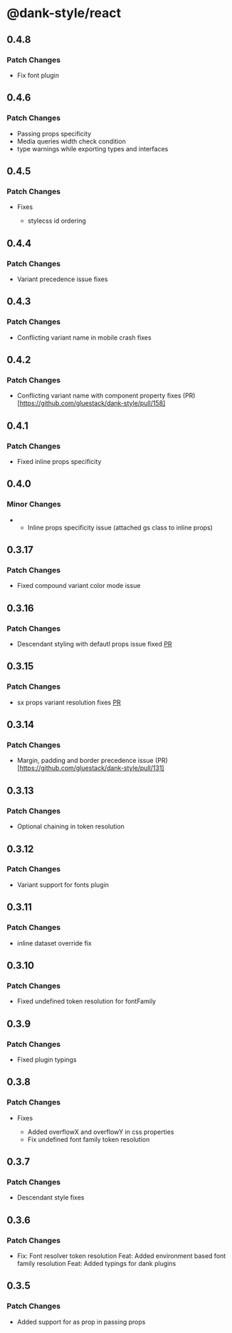 # @dank-style/react

## 0.4.8

### Patch Changes

- Fix font plugin

## 0.4.6

### Patch Changes

- Passing props specificity
- Media queries width check condition
- type warnings while exporting types and interfaces

## 0.4.5

### Patch Changes

- Fixes

  - stylecss id ordering

## 0.4.4

### Patch Changes

- Variant precedence issue fixes

## 0.4.3

### Patch Changes

- Conflicting variant name in mobile crash fixes

## 0.4.2

### Patch Changes

- Conflicting variant name with component property fixes (PR)[https://github.com/gluestack/dank-style/pull/158]

## 0.4.1

### Patch Changes

- Fixed inline props specificity

## 0.4.0

### Minor Changes

- - Inline props specificity issue (attached gs class to inline props)

## 0.3.17

### Patch Changes

- Fixed compound variant color mode issue

## 0.3.16

### Patch Changes

- Descendant styling with defautl props issue fixed [PR](https://github.com/gluestack/dank-style/pull/139)

## 0.3.15

### Patch Changes

- sx props variant resolution fixes [PR](https://github.com/gluestack/dank-style/pull/135)

## 0.3.14

### Patch Changes

- Margin, padding and border precedence issue (PR)[https://github.com/gluestack/dank-style/pull/131]

## 0.3.13

### Patch Changes

- Optional chaining in token resolution

## 0.3.12

### Patch Changes

- Variant support for fonts plugin

## 0.3.11

### Patch Changes

- inline dataset override fix

## 0.3.10

### Patch Changes

- Fixed undefined token resolution for fontFamily

## 0.3.9

### Patch Changes

- Fixed plugin typings

## 0.3.8

### Patch Changes

- Fixes

  - Added overflowX and overflowY in css properties
  - Fix undefined font family token resolution

## 0.3.7

### Patch Changes

- Descendant style fixes

## 0.3.6

### Patch Changes

- Fix: Font resolver token resolution
  Feat: Added environment based font family resolution
  Feat: Added typings for dank plugins

## 0.3.5

### Patch Changes

- Added support for as prop in passing props
